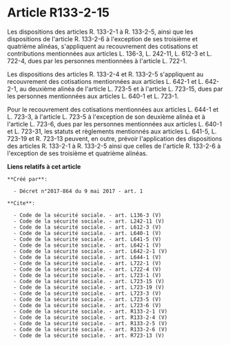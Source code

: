 # Article R133-2-15

Les dispositions des articles R. 133-2-1 à R. 133-2-5, ainsi que les dispositions de l'article R. 133-2-6 à l'exception de
ses troisième et quatrième alinéas, s'appliquent au recouvrement des cotisations et contributions mentionnées aux articles L.
136-3, L. 242-11, L. 612-3 et L. 722-4, dues par les personnes mentionnées à l'article L. 722-1. 

Les dispositions des articles R. 133-2-4 et R. 133-2-5 s'appliquent au recouvrement des cotisations mentionnées aux articles
L. 642-1 et L. 642-2-1, au deuxième alinéa de l'article L. 723-5 et à l'article L. 723-15, dues par les personnes mentionnées
aux articles L. 640-1 et L. 723-1. 

Pour le recouvrement des cotisations mentionnées aux articles L. 644-1 et L. 723-3, à l'article L. 723-5 à l'exception de son
deuxième alinéa et à l'article L. 723-6, dues par les personnes mentionnées aux articles L. 640-1 et L. 723-31, les statuts
et règlements mentionnés aux articles L. 641-5, L. 723-19 et R. 723-13 peuvent, en outre, prévoir l'application des
dispositions des articles R. 133-2-1 à R. 133-2-5 ainsi que celles de l'article R. 133-2-6 à l'exception de ses troisième et
quatrième alinéas.

**Liens relatifs à cet article**

	**Créé par**:

	  - Décret n°2017-864 du 9 mai 2017 - art. 1

	**Cite**:

	  - Code de la sécurité sociale. - art. L136-3 (V)
	  - Code de la sécurité sociale. - art. L242-11 (V)
	  - Code de la sécurité sociale. - art. L612-3 (V)
	  - Code de la sécurité sociale. - art. L640-1 (V)
	  - Code de la sécurité sociale. - art. L641-5 (V)
	  - Code de la sécurité sociale. - art. L642-1 (V)
	  - Code de la sécurité sociale. - art. L642-2-1 (V)
	  - Code de la sécurité sociale. - art. L644-1 (V)
	  - Code de la sécurité sociale. - art. L722-1 (V)
	  - Code de la sécurité sociale. - art. L722-4 (V)
	  - Code de la sécurité sociale. - art. L723-1 (V)
	  - Code de la sécurité sociale. - art. L723-15 (V)
	  - Code de la sécurité sociale. - art. L723-19 (V)
	  - Code de la sécurité sociale. - art. L723-3 (V)
	  - Code de la sécurité sociale. - art. L723-5 (V)
	  - Code de la sécurité sociale. - art. L723-6 (V)
	  - Code de la sécurité sociale. - art. R133-2-1 (V)
	  - Code de la sécurité sociale. - art. R133-2-4 (V)
	  - Code de la sécurité sociale. - art. R133-2-5 (V)
	  - Code de la sécurité sociale. - art. R133-2-6 (V)
	  - Code de la sécurité sociale. - art. R723-13 (V)

